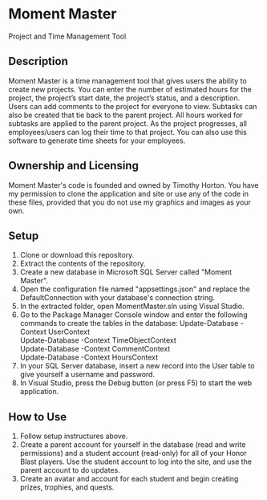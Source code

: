 # Moment Master
Project and Time Management Tool

## Description
Moment Master is a time management tool that gives users the ability to create new projects. You can enter the number of estimated hours for the project, the project’s start date, the project’s status, and a description. Users can add comments to the project for everyone to view. Subtasks can also be created that tie back to the parent project. All hours worked for subtasks are applied to the parent project. As the project progresses, all employees/users can log their time to that project. You can also use this software to generate time sheets for your employees.

## Ownership and Licensing
Moment Master's code is founded and owned by Timothy Horton. You have my permission to clone the application and site or use any of the code in these files, provided that you do not use my graphics and images as your own.

## Setup
1. Clone or download this repository.
2. Extract the contents of the repository.
3. Create a new database in Microsoft SQL Server called "Moment Master".
4. Open the configuration file named "appsettings.json" and replace the DefaultConnection with your database's connection string.
5. In the extracted folder, open MomentMaster.sln using Visual Studio.
6. Go to the Package Manager Console window and enter the following commands to create the tables in the database:
   Update-Database -Context UserContext\
   Update-Database -Context TimeObjectContext\
   Update-Database -Context CommentContext\
   Update-Database -Context HoursContext
7. In your SQL Server database, insert a new record into the User table to give yourself a username and password.
8. In Visual Studio, press the Debug button (or press F5) to start the web application.


## How to Use
1. Follow setup instructures above.
2. Create a parent account for yourself in the database (read and write permissions) and a student account (read-only) for all of your Honor Blast players. Use the student account to log into the site, and use the parent account to do updates.
3. Create an avatar and account for each student and begin creating prizes, trophies, and quests.
